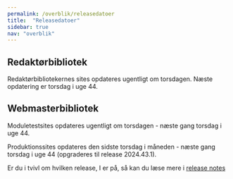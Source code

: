 ```yaml
---
permalink: /overblik/releasedatoer
title:  "Releasedatoer"
sidebar: true
nav: "overblik"
---
```


## Redaktørbibliotek

Redaktørbibliotekernes sites opdateres ugentligt om torsdagen. Næste opdatering er torsdag i uge 44.
 
## Webmasterbibliotek

Moduletestsites opdateres ugentligt om torsdagen - næste gang torsdag i uge 44.
 
Produktionssites opdateres den sidste torsdag i måneden - næste gang torsdag i uge 44 (opgraderes til release 2024.43.1).
 
Er du i tvivl om hvilken release, I er på, så kan du læse mere i [release notes](https://www.folkebibliotekernescms.dk/main/overblik/release-notes/)
